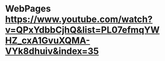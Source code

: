 # WebPages https://www.youtube.com/watch?v=QPxYdbbCjhQ&list=PL07efmqYWHZ_cxA1GvuXQMA-VYk8dhuiv&index=35